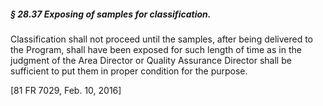 ##### § 28.37 Exposing of samples for classification. #####

Classification shall not proceed until the samples, after being delivered to the Program, shall have been exposed for such length of time as in the judgment of the Area Director or Quality Assurance Director shall be sufficient to put them in proper condition for the purpose.

[81 FR 7029, Feb. 10, 2016]